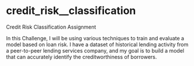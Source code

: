 # credit_risk__classification
Credit Risk Classification Assignment

In this Challenge, I will be using various techniques to train and evaluate a model based on loan risk. I have a dataset of historical lending activity from a peer-to-peer lending services company, and my goal is to build a model that can accurately identify the creditworthiness of borrowers.

